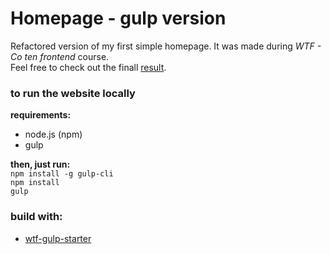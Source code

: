 
# Homepage - gulp version
Refactored version of my first simple homepage. It was made during *WTF - Co ten frontend* course. <br>
Feel free to check out the finall [result](https://mateuszkornecki.github.io/homepage-gulp/).

### to run the website locally

 **requirements:**
 - node.js (npm)
 - gulp <br>
 
 **then, just run:** <br>
`npm install -g gulp-cli`<br>
`npm install`<br>
`gulp`
### build with: 
- [wtf-gulp-starter](https://github.com/maciejkorsan/wtf-gulp-starter)
